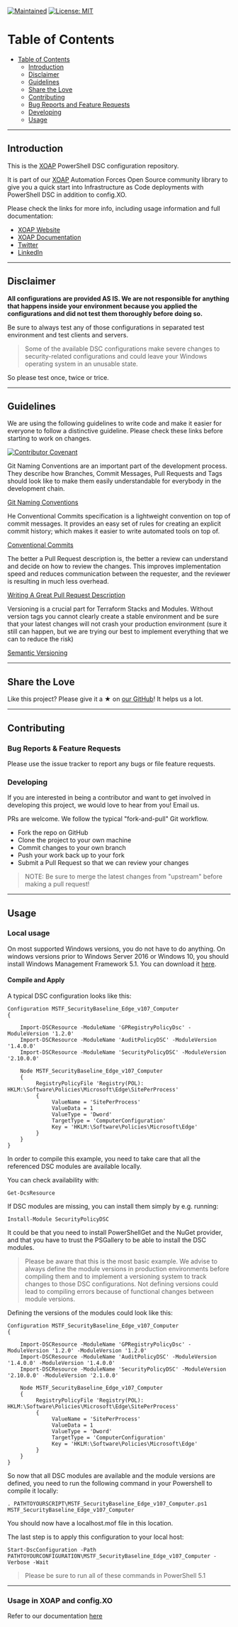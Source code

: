 [![Maintained](https://img.shields.io/badge/Maintained%20by-XOAP-success)](https://xoap.io)
[![License: MIT](https://img.shields.io/badge/License-MIT-yellow.svg)](https://opensource.org/licenses/MIT)

# Table of Contents

- [Table of Contents](#table-of-contents)
  - [Introduction](#introduction)
  - [Disclaimer](#disclaimer)
  - [Guidelines](#guidelines)
  - [Share the Love](#share-the-love)
  - [Contributing](#contributing)
  - [Bug Reports and Feature Requests](#bug-reports--feature-requests)
  - [Developing](#developing)
  - [Usage](#usage)

---

## Introduction

This is the [XOAP](https://xoap.io) PowerShell DSC configuration repository.

It is part of our [XOAP](https://xoap.io) Automation Forces Open Source community library to give you a quick start into Infrastructure as Code deployments with PowerShell DSC in addition to config.XO.

Please check the links for more info, including usage information and full documentation:

- [XOAP Website](https://xoap.io)
- [XOAP Documentation](https://docs.xoap.io)
- [Twitter](https://twitter.com/xoap_io)
- [LinkedIn](https://www.linkedin.com/company/xoap_io)

---

## Disclaimer

**All configurations are provided AS IS. We are not responsible for anything that happens inside your environment because you applied the configurations and did not test them thoroughly before doing so.**

Be sure to always test any of those configurations in separated test environment and test clients and servers.

>Some of the available DSC configurations make severe changes to security-related configurations and could leave your Windows operating system in an unusable state.

So please test once, twice or trice.

---

## Guidelines

We are using the following guidelines to write code and make it easier for everyone to follow a distinctive guideline.
Please check these links before starting to work on changes.

[![Contributor Covenant](https://img.shields.io/badge/Contributor%20Covenant-2.1-4baaaa.svg)](CODE_OF_CONDUCT.md)

Git Naming Conventions are an important part of the development process.
They describe how Branches, Commit Messages,
Pull Requests and Tags should look like to make them easily understandable for everybody in the development chain.

[Git Naming Conventions](https://namingconvention.org/git/)

He Conventional Commits specification is a lightweight convention on top of commit messages.
It provides an easy set of rules for creating an explicit commit history; which makes it easier to write automated tools on top of.

[Conventional Commits](https://www.conventionalcommits.org/en/v1.0.0/)

The better a Pull Request description is, the better a review can understand and decide on how to review the changes.
This improves implementation speed and reduces communication between the requester,
and the reviewer is resulting in much less overhead.

[Writing A Great Pull Request Description](https://www.pullrequest.com/blog/writing-a-great-pull-request-description/)

Versioning is a crucial part for Terraform Stacks and Modules.
Without version tags you cannot clearly create a stable environment
and be sure that your latest changes will not crash your production environment (sure it still can happen,
but we are trying our best to implement everything that we can to reduce the risk)

[Semantic Versioning](https://semver.org)

---

## Share the Love
Like this project? 
Please give it a ★ on [our GitHub](https://github.com/xoap-io/xoap-powershell-dsc-configurations)! 
It helps us a lot.

---

## Contributing

### Bug Reports & Feature Requests

Please use the issue tracker to report any bugs or file feature requests.

### Developing

If you are interested in being a contributor and want to get involved in developing this project, we would love to hear from you! Email us.

PRs are welcome. We follow the typical "fork-and-pull" Git workflow.

- Fork the repo on GitHub
- Clone the project to your own machine
- Commit changes to your own branch
- Push your work back up to your fork
- Submit a Pull Request so that we can review your changes

> NOTE: Be sure to merge the latest changes from "upstream" before making a pull request!

---

## Usage

### Local usage

On most supported Windows versions, you do not have to do anything. 
On windows versions prior to Windows Server 2016 or Windows 10, you should install Windows Management Framework 5.1.
You can download it [here](https://www.microsoft.com/en-us/download/details.aspx?id=54616).

#### Compile and Apply 

A typical DSC configuration looks like this:

```
Configuration MSTF_SecurityBaseline_Edge_v107_Computer
{

	Import-DSCResource -ModuleName 'GPRegistryPolicyDsc' -ModuleVersion '1.2.0'
	Import-DSCResource -ModuleName 'AuditPolicyDSC' -ModuleVersion '1.4.0.0'
	Import-DSCResource -ModuleName 'SecurityPolicyDSC' -ModuleVersion '2.10.0.0'

	Node MSTF_SecurityBaseline_Edge_v107_Computer
	{
         RegistryPolicyFile 'Registry(POL): HKLM:\Software\Policies\Microsoft\Edge\SitePerProcess'
         {
              ValueName = 'SitePerProcess'
              ValueData = 1
              ValueType = 'Dword'
              TargetType = 'ComputerConfiguration'
              Key = 'HKLM:\Software\Policies\Microsoft\Edge'
         }
    }
}
```

In order to compile this example, you need to take care that all the referenced DSC modules are available locally.

You can check availability with:

```
Get-DcsResource
```

If DSC modules are missing, you can install them simply by e.g. running:

```
Install-Module SecurityPolicyDSC
```

It could be that you need to install PowerShellGet and the NuGet provider,
and that you have to trust the PSGallery to be able to install the DSC modules.

> Please be aware that this is the most basic example. We advise to always define the module versions in production environments before compiling them and to implement a versioning system to track changes to those DSC configurations. 
> Not defining versions could lead to compiling errors because of functional changes between module versions.

Defining the versions of the modules could look like this:

```
Configuration MSTF_SecurityBaseline_Edge_v107_Computer
{

	Import-DSCResource -ModuleName 'GPRegistryPolicyDsc' -ModuleVersion '1.2.0' -ModuleVersion '1.2.0'
	Import-DSCResource -ModuleName 'AuditPolicyDSC' -ModuleVersion '1.4.0.0' -ModuleVersion '1.4.0.0'
	Import-DSCResource -ModuleName 'SecurityPolicyDSC' -ModuleVersion '2.10.0.0' -ModuleVersion '2.1.0.0'

	Node MSTF_SecurityBaseline_Edge_v107_Computer
	{
         RegistryPolicyFile 'Registry(POL): HKLM:\Software\Policies\Microsoft\Edge\SitePerProcess'
         {
              ValueName = 'SitePerProcess'
              ValueData = 1
              ValueType = 'Dword'
              TargetType = 'ComputerConfiguration'
              Key = 'HKLM:\Software\Policies\Microsoft\Edge'
         }
    }
}
```

So now that all DSC modules are available and the module versions are defined,
you need to run the following command in your Powershell to compile it locally:

```
. PATHTOYOURSCRIPT\MSTF_SecurityBaseline_Edge_v107_Computer.ps1
MSTF_SecurityBaseline_Edge_v107_Computer
```

You should now have a localhost.mof file in this location.

The last step is to apply this configuration to your local host:

```
Start-DscConfiguration -Path PATHTOYOURCONFIGURATION\MSTF_SecurityBaseline_Edge_v107_Computer -Verbose -Wait
```

> Please be sure to run all of these commands in PowerShell 5.1

---

### Usage in XOAP and config.XO

Refer to our documentation [here](https://docs.xoap.io/configuration-management/quickstarts/add-configurations/)
